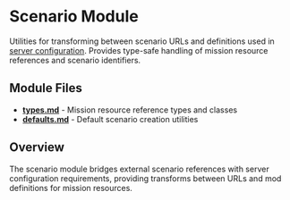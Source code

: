 # Scenario Module

Utilities for transforming between scenario URLs and definitions used in [server configuration](../server/types.md#gameconfig). Provides type-safe handling of mission resource references and scenario identifiers.

## Module Files

- **[types.md](./types.md)** - Mission resource reference types and classes
- **[defaults.md](./defaults.md)** - Default scenario creation utilities

## Overview

The scenario module bridges external scenario references with server configuration requirements, providing transforms between URLs and mod definitions for mission resources.
